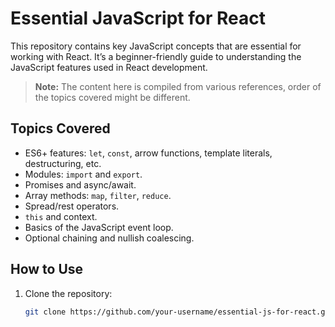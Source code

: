 # Essential JavaScript for React

This repository contains key JavaScript concepts that are essential for working with React. It’s a beginner-friendly guide to understanding the JavaScript features used in React development.

> **Note:** The content here is compiled from various references,
> order of the topics covered might be different. 

## Topics Covered

- ES6+ features: `let`, `const`, arrow functions, template literals, destructuring, etc.
- Modules: `import` and `export`.
- Promises and async/await.
- Array methods: `map`, `filter`, `reduce`.
- Spread/rest operators.
- `this` and context.
- Basics of the JavaScript event loop.
- Optional chaining and nullish coalescing.

## How to Use

1. Clone the repository:
   ```bash
   git clone https://github.com/your-username/essential-js-for-react.git
